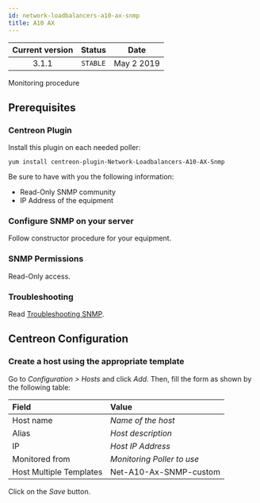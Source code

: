 ```yaml
---
id: network-loadbalancers-a10-ax-snmp
title: A10 AX
---
```


| Current version | Status | Date |
| :-: | :-: | :-: |
| 3.1.1 | `STABLE` | May  2 2019 |

Monitoring procedure

## Prerequisites

### Centreon Plugin

Install this plugin on each needed poller:

``` shell
yum install centreon-plugin-Network-Loadbalancers-A10-AX-Snmp
```

Be sure to have with you the following information:

  - Read-Only SNMP community
  - IP Address of the equipment

### Configure SNMP on your server

Follow constructor procedure for your equipment.

### SNMP Permissions

Read-Only access.

### Troubleshooting

Read [Troubleshooting
SNMP](https://documentation.centreon.com/docs/centreon-plugins/en/latest/user/guide.html#snmp).

## Centreon Configuration

### Create a host using the appropriate template

Go to *Configuration \> Hosts* and click *Add*. Then, fill the form as shown by
the following table:

| Field                                | Value                      |
| :----------------------------------- | :------------------------- |
| Host name                            | *Name of the host*         |
| Alias                                | *Host description*         |
| IP                                   | *Host IP Address*          |
| Monitored from                       | *Monitoring Poller to use* |
| Host Multiple Templates              | Net-A10-Ax-SNMP-custom     |

Click on the *Save* button.

